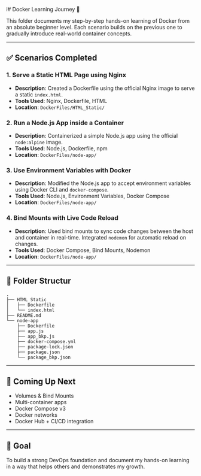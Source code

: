 i# Docker Learning Journey 🚀

This folder documents my step-by-step hands-on learning of Docker from an absolute beginner level. Each scenario builds on the previous one to gradually introduce real-world container concepts.

---

## ✅ Scenarios Completed

### 1. Serve a Static HTML Page using Nginx
- **Description**: Created a Dockerfile using the official Nginx image to serve a static `index.html`.
- **Tools Used**: Nginx, Dockerfile, HTML
- **Location**: `DockerFiles/HTML_Static/`

### 2. Run a Node.js App inside a Container
- **Description**: Containerized a simple Node.js app using the official `node:alpine` image.
- **Tools Used**: Node.js, Dockerfile, npm
- **Location**: `DockerFiles/node-app/`

### 3. Use Environment Variables with Docker
- **Description**: Modified the Node.js app to accept environment variables using Docker CLI and `docker-compose`.
- **Tools Used**: Node.js, Environment Variables, Docker Compose
- **Location**: `DockerFiles/node-app/`

### 4. Bind Mounts with Live Code Reload
- **Description**: Used bind mounts to sync code changes between the host and container in real-time. Integrated `nodemon` for automatic reload on changes.
- **Tools Used**: Docker Compose, Bind Mounts, Nodemon
- **Location**: `DockerFiles/node-app/`
  
---

## 📁 Folder Structur

```
.
├── HTML_Static
│   ├── Dockerfile
│   └── index.html
├── README.md
└── node-app
    ├── Dockerfile
    ├── app.js
    ├── app_bkp.js
    ├── docker-compose.yml
    ├── package-lock.json
    ├── package.json
    └── package_bkp.json
```


---

## 🚧 Coming Up Next
- Volumes & Bind Mounts
- Multi-container apps
- Docker Compose v3
- Docker networks
- Docker Hub + CI/CD integration

---

## 🧠 Goal
To build a strong DevOps foundation and document my hands-on learning in a way that helps others and demonstrates my growth.

